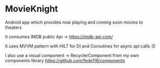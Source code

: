 # MovieKnight
Android app which provides now playing and coming soon movies to theaters

It consumes IMDB public Api -> https://imdb-api.com/

It uses MVVM pattern with HILT for DI and Coroutines for async api calls :D

I also use a visual component -> RecyclerComponent from my own components library https://github.com/fede118/components
